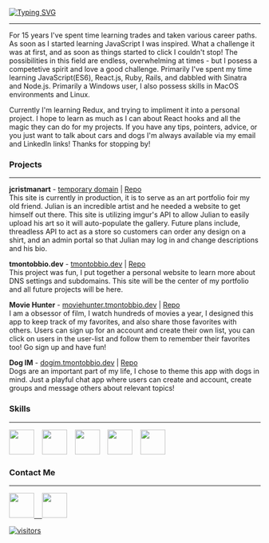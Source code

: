 [![Typing SVG](https://readme-typing-svg.demolab.com/?lines=🌈+Hi!+I'm+Tyler!+🌈)](https://git.io/typing-svg)

---

For 15 years I've spent time learning trades and taken various career paths.  As soon as I started learning JavaScript I was inspired.  What a challenge it was at first, and as soon as things started to click I couldn't stop!  The possibilities in this field are endless, overwhelming at times - but I posess a competetive spirit and love a good challenge.  Primarily I've spent my time learning JavaScript(ES6), React.js, Ruby, Rails, and dabbled with Sinatra and Node.js.  Primarily a Windows user, I also possess skills in MacOS environments and Linux.

Currently I'm learning Redux, and trying to impliment it into a personal project.  I hope to learn as much as I can about React hooks and all the magic they can do for my projects.  If you have any tips, pointers, advice, or you just want to talk about cars and dogs I'm always available via my email and LinkedIn links!  Thanks for stopping by!

### Projects
---

<strong>jcristmanart</strong> - <a href="https://julianc.tmontobbio.dev" target="_blank">temporary domain</a> | <a href="https://github.com/tmontobbio/julian-cristman-art" target="_blank"/>Repo</a>
</br>This site is currently in production, it is to serve as an art portfolio foir my old friend.  Julian is an incredible artist and he needed a website to get himself out there.  This site is utilizing imgur's API to allow Julian to easily upload his art so it will auto-populate the gallery.  Future plans include, threadless API to act as a store so customers can order any design on a shirt, and  an admin portal so that Julian may log in and change descriptions and his bio.

<strong>tmontobbio.dev</strong> - <a href="https://tmontobbio.dev/" target="_blank">tmontobbio.dev</a> | <a href="https://github.com/tmontobbio/tmontobbio-dev" target="_blank"/>Repo</a>
</br>This project was fun, I put together a personal website to learn more about DNS settings and subdomains.  This site will be the center of my portfolio and all future projects will be here.

<strong>Movie Hunter</strong> - <a href="https://moviehunter.tmontobbio.dev/" target="_blank">moviehunter.tmontobbio.dev</a> | <a href="https://github.com/tmontobbio/movie-hunter" target="_blank"/>Repo</a>
</br>I am a obsessor of film, I watch hundreds of movies a year, I designed this app to keep track of my favorites, and also share those favorites with others.  Users can sign up for an account and create their own list, you can click on users in the user-list and follow them to remember their favorites too!  Go sign up and have fun!

<strong>Dog IM</strong> - <a href="https://dogim.tmontobbio.dev/" target="_blank">dogim.tmontobbio.dev</a> | <a href="https://github.com/tmontobbio/dogim" target="_blank"/>Repo</a>
</br>Dogs are an important part of my life, I chose to theme this app with dogs in mind.  Just a playful chat app where users can create and account, create groups and message others about relevant topics!

### Skills  
---

<img src="https://cdn.jsdelivr.net/gh/devicons/devicon/icons/javascript/javascript-original.svg" style="width: 50px; height:auto;" />&nbsp;&nbsp;&nbsp;&nbsp;<img src="https://cdn.jsdelivr.net/gh/devicons/devicon/icons/react/react-original.svg" style="width: 50px; height:auto;"/>&nbsp;&nbsp;&nbsp;&nbsp;<img src="https://cdn.jsdelivr.net/gh/devicons/devicon/icons/ruby/ruby-original.svg" style="width: 50px; height:auto;"/>&nbsp;&nbsp;&nbsp;&nbsp;<img src="https://cdn.jsdelivr.net/gh/devicons/devicon/icons/rails/rails-original-wordmark.svg" style="width: 50px; height:auto;"/>&nbsp;&nbsp;&nbsp;&nbsp;<img src="https://cdn.jsdelivr.net/gh/devicons/devicon/icons/linux/linux-original.svg" style="width: 50px; height:auto;"/>

### Contact Me
---

<a href="https://www.linkedin.com/in/tmontobbio" target="_blank"><img src="https://cdn.jsdelivr.net/gh/devicons/devicon/icons/linkedin/linkedin-original.svg" style="width: 50px; height:auto;"/>&nbsp;&nbsp;&nbsp;&nbsp;<a href="mailto:tylermontobbio@gmail.com?subject=subject text" ><img src="https://cdn.jsdelivr.net/gh/devicons/devicon/icons/google/google-original.svg" style="width: 50px; height:auto;"/>
  
  ![visitors](https://visitor-badge.glitch.me/badge?page_id=[page.id](https://github.com/tmontobbio)&left_color=gray&right_color=blue)
<!--  90's style counter  -->
<!--   ![Visitor Count](https://profile-counter.glitch.me/tmontobbio/count.svg) -->
